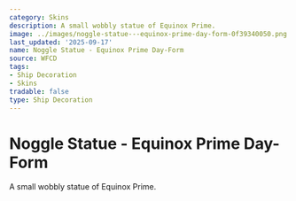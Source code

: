 ```yaml
---
category: Skins
description: A small wobbly statue of Equinox Prime.
image: ../images/noggle-statue---equinox-prime-day-form-0f39340050.png
last_updated: '2025-09-17'
name: Noggle Statue - Equinox Prime Day-Form
source: WFCD
tags:
- Ship Decoration
- Skins
tradable: false
type: Ship Decoration
---
```


# Noggle Statue - Equinox Prime Day-Form

A small wobbly statue of Equinox Prime.

